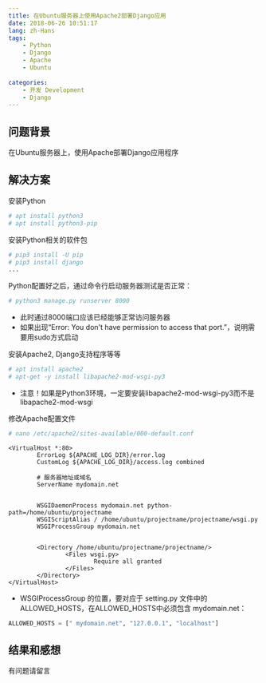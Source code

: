 ```yaml
---
title: 在Ubuntu服务器上使用Apache2部署Django应用
date: 2018-06-26 10:51:17
lang: zh-Hans
tags:
    - Python
    - Django
    - Apache
    - Ubuntu
    
categories: 
    - 开发 Development
    - Django
---
```


## 问题背景

在Ubuntu服务器上，使用Apache部署Django应用程序

## 解决方案

安装Python
```bash
# apt install python3
# apt install python3-pip
```

安装Python相关的软件包
```bash
# pip3 install -U pip
# pip3 install django
...
```

Python配置好之后，通过命令行启动服务器测试是否正常：
```bash
# python3 manage.py runserver 8000
```
- 此时通过8000端口应该已经能够正常访问服务器
- 如果出现“Error: You don't have permission to access that port.”，说明需要用sudo方式启动

安装Apache2, Django支持程序等等
```bash
# apt install apache2
# apt-get -y install libapache2-mod-wsgi-py3
```
- 注意！如果是Python3环境，一定要安装libapache2-mod-wsgi-py3而不是libapache2-mod-wsgi

修改Apache配置文件
```bash
# nano /etc/apache2/sites-available/000-default.conf

```

```text
<VirtualHost *:80>
        ErrorLog ${APACHE_LOG_DIR}/error.log
        CustomLog ${APACHE_LOG_DIR}/access.log combined

        # 服务器地址或域名
        ServerName mydomain.net
        

        WSGIDaemonProcess mydomain.net python-path=/home/ubuntu/projectname
        WSGIScriptAlias / /home/ubuntu/projectname/projectname/wsgi.py
        WSGIProcessGroup mydomain.net


        <Directory /home/ubuntu/projectname/projectname/>
                <Files wsgi.py>
                        Require all granted
                </Files>
        </Directory>
</VirtualHost>
```
- WSGIProcessGroup 的位置，要对应于 setting.py 文件中的 ALLOWED_HOSTS，在ALLOWED_HOSTS中必须包含 mydomain.net：
```python
ALLOWED_HOSTS = [" mydomain.net", "127.0.0.1", "localhost"]
```

## 结果和感想
有问题请留言

